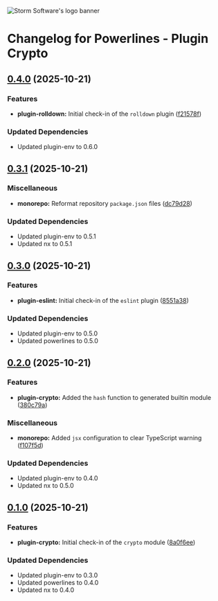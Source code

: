 ![Storm Software's logo banner](https://public.storm-cdn.com/brand-banner.png)

# Changelog for Powerlines - Plugin Crypto

## [0.4.0](https://github.com/storm-software/powerlines/releases/tag/plugin-crypto%400.4.0) (2025-10-21)

### Features

- **plugin-rolldown:** Initial check-in of the `rolldown` plugin
  ([f21578f](https://github.com/storm-software/powerlines/commit/f21578f))

### Updated Dependencies

- Updated plugin-env to 0.6.0

## [0.3.1](https://github.com/storm-software/powerlines/releases/tag/plugin-crypto%400.3.1) (2025-10-21)

### Miscellaneous

- **monorepo:** Reformat repository `package.json` files
  ([dc79d28](https://github.com/storm-software/powerlines/commit/dc79d28))

### Updated Dependencies

- Updated plugin-env to 0.5.1
- Updated nx to 0.5.1

## [0.3.0](https://github.com/storm-software/powerlines/releases/tag/plugin-crypto%400.3.0) (2025-10-21)

### Features

- **plugin-eslint:** Initial check-in of the `eslint` plugin
  ([8551a38](https://github.com/storm-software/powerlines/commit/8551a38))

### Updated Dependencies

- Updated plugin-env to 0.5.0
- Updated powerlines to 0.5.0

## [0.2.0](https://github.com/storm-software/powerlines/releases/tag/plugin-crypto%400.2.0) (2025-10-21)

### Features

- **plugin-crypto:** Added the `hash` function to generated builtin module
  ([380c79a](https://github.com/storm-software/powerlines/commit/380c79a))

### Miscellaneous

- **monorepo:** Added `jsx` configuration to clear TypeScript warning
  ([f107f5d](https://github.com/storm-software/powerlines/commit/f107f5d))

### Updated Dependencies

- Updated plugin-env to 0.4.0
- Updated nx to 0.5.0

## [0.1.0](https://github.com/storm-software/powerlines/releases/tag/plugin-crypto%400.1.0) (2025-10-21)

### Features

- **plugin-crypto:** Initial check-in of the `crypto` module
  ([8a0f6ee](https://github.com/storm-software/powerlines/commit/8a0f6ee))

### Updated Dependencies

- Updated plugin-env to 0.3.0
- Updated powerlines to 0.4.0
- Updated nx to 0.4.0
